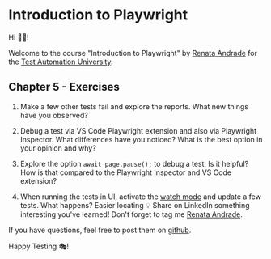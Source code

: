# Introduction to Playwright

Hi 👋🏽!

Welcome to the course "Introduction to Playwright" by [Renata Andrade](https://testingwithrenata.com/) for the [Test Automation University](https://testautomationu.applitools.com/).

## Chapter 5 - Exercises

1. Make a few other tests fail and explore the reports. What new things have you observed?

1. Debug a test via VS Code Playwright extension and also via Playwright Inspector. What differences have you noticed? What is the best option in your opinion and why?

1. Explore the option `await page.pause();` to debug a test. Is it helpful? How is that compared to the Playwright Inspector and VS Code extension?

1. When running the tests in UI, activate the [watch mode](https://playwright.dev/docs/test-ui-mode#watch-mode) and update a few tests. What happens?
Easier locating 
💡 Share on LinkedIn something interesting you've learned! Don't forget to tag me [Renata Andrade](https://www.linkedin.com/in/raptatinha/).

If you have questions, feel free to post them on [github](https://github.com/raptatinha/tau-introduction-to-playwright/issues).

Happy Testing 🎭!